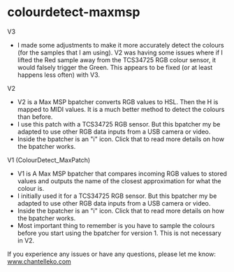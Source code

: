 # colourdetect-maxmsp
V3 
* I made some adjustments to make it more accurately detect the colours (for the samples that I am using). V2 was having some issues where if I lifted the Red sample away from the TCS34725 RGB colour sensor, it would falsely trigger the Green. This appears to be fixed (or at least happens less often) with V3. 

V2
* V2 is a Max MSP bpatcher converts RGB values to HSL. Then the H is mapped to MIDI values. It is a much better method to detect the colours than before.
* I use this patch with a TCS34725 RGB sensor. But this bpatcher my be adapted to use other RGB data inputs from a USB camera or video. 
* Inside the bpatcher is an "i" icon. Click that to read more details on how the bpatcher works. 

V1 (ColourDetect_MaxPatch)
* V1 is A Max MSP bpatcher that compares incoming RGB values to stored values and outputs the name of the closest approximation for what the colour is.
* I initially used it for a TCS34725 RGB sensor. But this bpatcher my be adapted to use other RGB data inputs from a USB camera or video. 
* Inside the bpatcher is an "i" icon. Click that to read more details on how the bpatcher works. 
* Most important thing to remember is you have to sample the colours before you start using the bpatcher for version 1. This is not necessary in V2.

If you experience any issues or have any questions, please let me know: www.chantelleko.com
